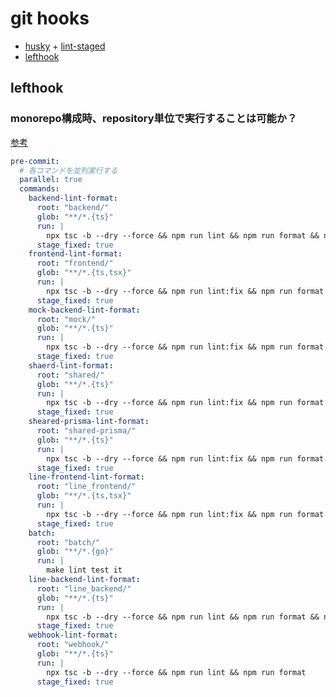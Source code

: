 # git hooks

- [husky](https://github.com/typicode/husky) + [lint-staged](https://github.com/lint-staged/lint-staged)
- [lefthook](https://github.com/evilmartians/lefthook)
  
## lefthook

### monorepo構成時、repository単位で実行することは可能か？

[参考](https://github.com/evilmartians/lefthook/blob/master/docs/configuration.md)

```yml
pre-commit:
  # 各コマンドを並列実行する
  parallel: true
  commands:
    backend-lint-format:
      root: "backend/"
      glob: "**/*.{ts}"
      run: |
        npx tsc -b --dry --force && npm run lint && npm run format && npm run test && npm run check:dip-dependencies
      stage_fixed: true
    frontend-lint-format:
      root: "frontend/"
      glob: "**/*.{ts,tsx}"
      run: |
        npx tsc -b --dry --force && npm run lint:fix && npm run format && npm run test
      stage_fixed: true
    mock-backend-lint-format:
      root: "mock/"
      glob: "**/*.{ts}"
      run: |
        npx tsc -b --dry --force && npm run lint:fix && npm run format && npm run test
      stage_fixed: true
    shaerd-lint-format:
      root: "shared/"
      glob: "**/*.{ts}"
      run: |
        npx tsc -b --dry --force && npm run lint:fix && npm run format && npm run test
      stage_fixed: true
    sheared-prisma-lint-format:
      root: "shared-prisma/"
      glob: "**/*.{ts}"
      run: |
        npx tsc -b --dry --force && npm run lint:fix && npm run format
      stage_fixed: true
    line-frontend-lint-format:
      root: "line_frontend/"
      glob: "**/*.{ts,tsx}"
      run: |
        npx tsc -b --dry --force && npm run lint:fix && npm run format && npm run test
      stage_fixed: true
    batch:
      root: "batch/"
      glob: "**/*.{go}"
      run: |
        make lint test it
    line-backend-lint-format:
      root: "line_backend/"
      glob: "**/*.{ts}"
      run: |
        npx tsc -b --dry --force && npm run lint && npm run format && npm run test
      stage_fixed: true
    webhook-lint-format:
      root: "webhook/"
      glob: "**/*.{ts}"
      run: |
        npx tsc -b --dry --force && npm run lint && npm run format
      stage_fixed: true
```
